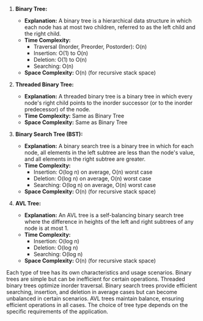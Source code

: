 
1. **Binary Tree:**
   - **Explanation:** A binary tree is a hierarchical data structure in which each node has at most two children, referred to as the left child and the right child.
   - **Time Complexity:**
     - Traversal (Inorder, Preorder, Postorder): O(n)
     - Insertion: O(1) to O(n)
     - Deletion: O(1) to O(n)
     - Searching: O(n)
   - **Space Complexity:** O(n) (for recursive stack space)

2. **Threaded Binary Tree:**
   - **Explanation:** A threaded binary tree is a binary tree in which every node's right child points to the inorder successor (or to the inorder predecessor) of the node.
   - **Time Complexity:** Same as Binary Tree
   - **Space Complexity:** Same as Binary Tree

3. **Binary Search Tree (BST):**
   - **Explanation:** A binary search tree is a binary tree in which for each node, all elements in the left subtree are less than the node's value, and all elements in the right subtree are greater.
   - **Time Complexity:**
     - Insertion: O(log n) on average, O(n) worst case
     - Deletion: O(log n) on average, O(n) worst case
     - Searching: O(log n) on average, O(n) worst case
   - **Space Complexity:** O(n) (for recursive stack space)

4. **AVL Tree:**
   - **Explanation:** An AVL tree is a self-balancing binary search tree where the difference in heights of the left and right subtrees of any node is at most 1.
   - **Time Complexity:**
     - Insertion: O(log n)
     - Deletion: O(log n)
     - Searching: O(log n)
   - **Space Complexity:** O(n) (for recursive stack space)

 Each type of tree has its own characteristics and usage scenarios. Binary trees are simple but can be inefficient for certain operations. Threaded binary trees optimize inorder traversal. Binary search trees provide efficient searching, insertion, and deletion in average cases but can become unbalanced in certain scenarios. AVL trees maintain balance, ensuring efficient operations in all cases. The choice of tree type depends on the specific requirements of the application.